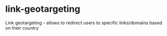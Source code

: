 # link-geotargeting
Link geotargeting - allows to redirect users to specific links/domains based on their country
